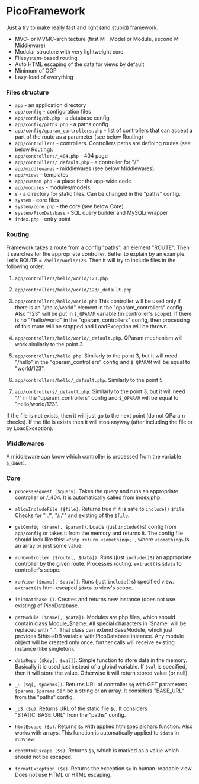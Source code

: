# PicoFramework

Just a try to make really fast and light (and stupid) framework.

- MVC- or MVMC-architecture (first M - Model or Module, second M - Middleware)
- Modular structure with very lightweight core
- Filesystem-based routing
- Auto HTML escaping of the data for views by default
- Minimum of OOP
- Lazy-load of everything

### Files structure

- `app` - an application directory
- `app/config` - configuration files
- `app/config/db.php` - a database config
- `app/config/paths.php` - a paths config
- `app/config/qparam_controllers.php` - list of controllers that can accept a part of the route as a parameter (see below Routing)
- `app/controllers` - controllers. Controllers paths are defining routes (see below Routing).
- `app/controllers/_404.php` - 404 page
- `app/controllers/_default.php` - a controller for "/"
- `app/middlewares` - middlewares (see below Middlewares).
- `app/views` - templates
- `app/custom.php` - a place for the app-wide code
- `app/modules` - modules/models
- `s` - a directory for static files. Can be changed in the "paths" config.
- `system` - core files
- `system/core.php` - the core (see below Core)
- `system/PicoDatabase` - SQL query builder and MySQLi wrapper
- `index.php` - entry point

### Routing

Framework takes a route from a config "paths", an element "ROUTE". Then it searches for the appropriate controller. Better to explain by an example. Let's ROUTE = `/hello/world/123`. Then it will try to include files in the following order:

1) `app/controllers/hello/world/123.php`

2) `app/controllers/hello/world/123/_default.php`

3) `app/controllers/hello/world.php`
This controller will be used only if there is an "/hello/world" element in the "qparam_controllers" config. Also "123" will be put in `$_QPARAM` variable (in controller's scope).
If there is no "/hello/world" in the "qparam_controllers" config, then processing of this route will be stopped and LoadException will be thrown.

4) `app/controllers/hello/world/_default.php`. QParam mechanism will work similarly to the point 3.

5) `app/controllers/hello.php`. Similarly to the point 3, but it will need "/hello" in the "qparam_controllers" config and `$_QPARAM` will be equal to "world/123".

6) `app/controllers/hello/_default.php`. Similarly to the point 5.

7) `app/controllers/_default.php`. Similarly to the point 3, but it will need "/" in the "qparam_controllers" config and `$_QPARAM` will be equal to "hello/world/123".

If the file is not exists, then it will just go to the next point (do not QParam checks). If the file is exists then it will stop anyway (after including the file or by LoadException).

### Middlewares

A middleware can know which controller is processed from the variable `$_QNAME`.


### Core

- `processRequest ($query)`. Takes the query and runs an appropriate controller or /_404. It is automatically called from index.php.

- `allowIncludeFile ($file)`. Returns true if it is safe to `include()` `$file`. Checks for "../", "/.."" and existing of the `$file`.

- `getConfig ($name[, $param])`. Loads (just `include()`s) config from `app/config` or takes it from the memory and returns it. The config file should look like this: `<?php
	return <something>;
`, where `<something>` is an array or just some value.

- `runController ($route[, $data])`. Runs (just `include()`s) an appropriate controller by the given route. Processes routing. `extract()`s `$data` to controller's scope.

- `runView ($name[, $data])`. Runs (just `include()`s) specified view. `extract()`s html-escaped `$data` to view's scope.

- `initDatabase ()`. Creates and returns new instance (does not use existing) of PicoDatabase.

- `getModule ($name[, $data])`. Modules are php files, which should contain class Module\_$name. All special characters in `$name` will be replaced with "\_". That class can extend BaseModule, which just provides $this->DB variable with PicoDatabase instance. Any module object will be created only once, further calls will receive existing instance (like singleton).

- `dataRepo ($key[, $val])`. Simple function to store data in the memory. Basically it is used just instead of a global variable. If `$val` is specified, then it will store the value. Otherwise it will return stored value (or null).

- `_U ($q[, $params])`. Returns URL of controller `$q` with GET parameters `$params`. `$params` can be a string or an array. It considers "BASE\_URL" from the "paths" config.

- `_US ($q)`. Returns URL of the static file `$q`. It considers "STATIC\_BASE\_URL" from the "paths" config.

- `htmlEscape ($s)`. Returns `$s` with applied htmlspecialchars function. Also works with arrays. This function is automatically applied to `$data` in `runView`.

- `dontHtmlEscape ($s)`. Returns `$s`, which is marked as a value which should not be escaped.

- `formatException ($e)`. Returns the exception `$e` in human-readable view. Does not use HTML or HTML escaping.
